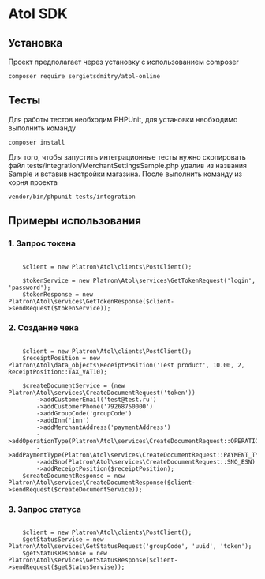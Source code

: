 Atol SDK
===============
## Установка

Проект предполагает через установку с использованием composer
<pre><code>composer require sergietsdmitry/atol-online</pre></code>

## Тесты
Для работы тестов необходим PHPUnit, для установки необходимо выполнить команду
```
composer install
```
Для того, чтобы запустить интеграционные тесты нужно скопировать файл tests/integration/MerchantSettingsSample.php удалив 
из названия Sample и вставив настройки магазина. После выполнить команду из корня проекта
```
vendor/bin/phpunit tests/integration
```

## Примеры использования

### 1. Запрос токена

<pre><code>
    $client = new Platron\Atol\clients\PostClient();
        
    $tokenService = new Platron\Atol\services\GetTokenRequest('login', 'password');
    $tokenResponse = new Platron\Atol\services\GetTokenResponse($client->sendRequest($tokenService));
</pre></code>

### 2. Создание чека

<pre><code>
    $client = new Platron\Atol\clients\PostClient();
    $receiptPosition = new Platron\Atol\data_objects\ReceiptPosition('Test product', 10.00, 2, ReceiptPosition::TAX_VAT10);
 
    $createDocumentService = (new Platron\Atol\services\CreateDocumentRequest('token'))
        ->addCustomerEmail('test@test.ru')
        ->addCustomerPhone('79268750000')
        ->addGroupCode('groupCode')
        ->addInn('inn')
        ->addMerchantAddress('paymentAddress')
        ->addOperationType(Platron\Atol\services\CreateDocumentRequest::OPERATION_TYPE_BUY)
        ->addPaymentType(Platron\Atol\services\CreateDocumentRequest::PAYMENT_TYPE_ELECTRON)
        ->addSno(Platron\Atol\services\CreateDocumentRequest::SNO_ESN)
        ->addReceiptPosition($receiptPosition);
    $createDocumentResponse = new Platron\Atol\services\CreateDocumentResponse($client->sendRequest($createDocumentService));
</pre></code>

### 3. Запрос статуса 

<pre><code>
    $client = new Platron\Atol\clients\PostClient();
    $getStatusServise = new Platron\Atol\services\GetStatusRequest('groupCode', 'uuid', 'token');
    $getStatusResponse = new Platron\Atol\services\GetStatusResponse($client->sendRequest($getStatusServise));
</pre></code>
